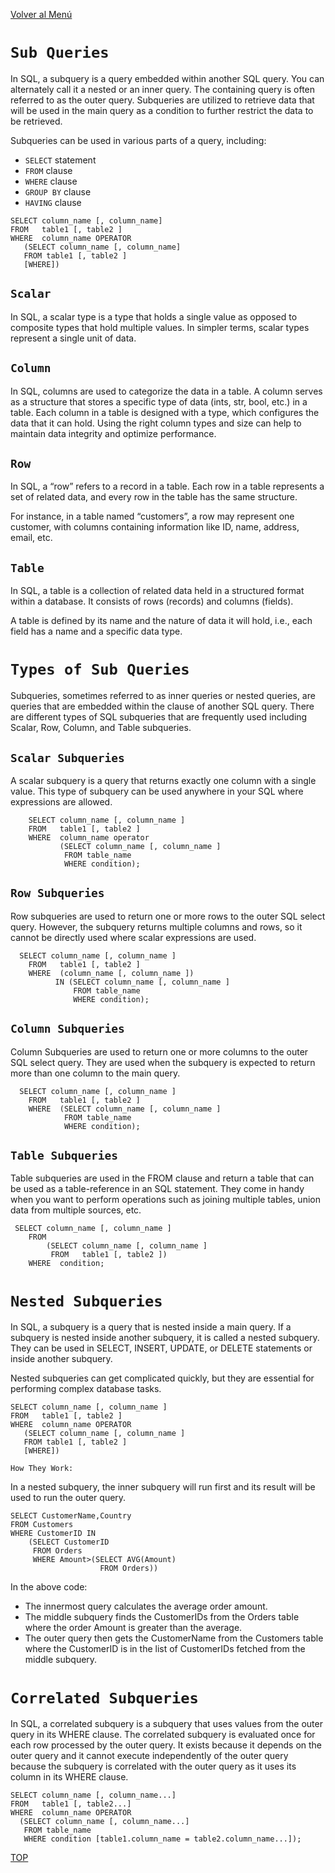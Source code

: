[Volver al Menú](../root.md)

# `Sub Queries`

In SQL, a subquery is a query embedded within another SQL query. You can alternately call it a nested or an inner query. The containing query is often referred to as the outer query. Subqueries are utilized to retrieve data that will be used in the main query as a condition to further restrict the data to be retrieved.

Subqueries can be used in various parts of a query, including:

- `SELECT` statement
- `FROM` clause
- `WHERE` clause
- `GROUP BY` clause
- `HAVING` clause

```
SELECT column_name [, column_name]
FROM   table1 [, table2 ]
WHERE  column_name OPERATOR
   (SELECT column_name [, column_name]
   FROM table1 [, table2 ]
   [WHERE])
```

## `Scalar`

In SQL, a scalar type is a type that holds a single value as opposed to composite types that hold multiple values. In simpler terms, scalar types represent a single unit of data.

## `Column`

In SQL, columns are used to categorize the data in a table. A column serves as a structure that stores a specific type of data (ints, str, bool, etc.) in a table. Each column in a table is designed with a type, which configures the data that it can hold. Using the right column types and size can help to maintain data integrity and optimize performance.

## `Row`

In SQL, a “row” refers to a record in a table. Each row in a table represents a set of related data, and every row in the table has the same structure.

For instance, in a table named “customers”, a row may represent one customer, with columns containing information like ID, name, address, email, etc.

## `Table`

In SQL, a table is a collection of related data held in a structured format within a database. It consists of rows (records) and columns (fields).

A table is defined by its name and the nature of data it will hold, i.e., each field has a name and a specific data type.

# `Types of Sub Queries`

Subqueries, sometimes referred to as inner queries or nested queries, are queries that are embedded within the clause of another SQL query. There are different types of SQL subqueries that are frequently used including Scalar, Row, Column, and Table subqueries.

## `Scalar Subqueries`

A scalar subquery is a query that returns exactly one column with a single value. This type of subquery can be used anywhere in your SQL where expressions are allowed.

```
    SELECT column_name [, column_name ]
    FROM   table1 [, table2 ]
    WHERE  column_name operator
           (SELECT column_name [, column_name ]
            FROM table_name 
            WHERE condition);
```

## `Row Subqueries`

Row subqueries are used to return one or more rows to the outer SQL select query. However, the subquery returns multiple columns and rows, so it cannot be directly used where scalar expressions are used.

```
  SELECT column_name [, column_name ]
    FROM   table1 [, table2 ]
    WHERE  (column_name [, column_name ])
          IN (SELECT column_name [, column_name ]
              FROM table_name 
              WHERE condition);
```

## `Column Subqueries`

Column Subqueries are used to return one or more columns to the outer SQL select query. They are used when the subquery is expected to return more than one column to the main query.

```
  SELECT column_name [, column_name ]
    FROM   table1 [, table2 ]
    WHERE  (SELECT column_name [, column_name ]
            FROM table_name 
            WHERE condition);
```

## `Table Subqueries`

Table subqueries are used in the FROM clause and return a table that can be used as a table-reference in an SQL statement. They come in handy when you want to perform operations such as joining multiple tables, union data from multiple sources, etc.

```
 SELECT column_name [, column_name ]
    FROM
        (SELECT column_name [, column_name ]
         FROM   table1 [, table2 ])
    WHERE  condition;
```

# `Nested Subqueries`

In SQL, a subquery is a query that is nested inside a main query. If a subquery is nested inside another subquery, it is called a nested subquery. They can be used in SELECT, INSERT, UPDATE, or DELETE statements or inside another subquery.

Nested subqueries can get complicated quickly, but they are essential for performing complex database tasks.

```
SELECT column_name [, column_name ]
FROM   table1 [, table2 ]
WHERE  column_name OPERATOR
   (SELECT column_name [, column_name ]
   FROM table1 [, table2 ]
   [WHERE])
```

`How They Work:`

In a nested subquery, the inner subquery will run first and its result will be used to run the outer query.

```
SELECT CustomerName,Country
FROM Customers
WHERE CustomerID IN
    (SELECT CustomerID 
     FROM Orders
     WHERE Amount>(SELECT AVG(Amount) 
                    FROM Orders))
```

In the above code:

- The innermost query calculates the average order amount.
- The middle subquery finds the CustomerIDs from the Orders table where the order Amount is greater than the average.
- The outer query then gets the CustomerName from the Customers table where the CustomerID is in the list of CustomerIDs fetched from the middle subquery.

# `Correlated Subqueries`

In SQL, a correlated subquery is a subquery that uses values from the outer query in its WHERE clause. The correlated subquery is evaluated once for each row processed by the outer query. It exists because it depends on the outer query and it cannot execute independently of the outer query because the subquery is correlated with the outer query as it uses its column in its WHERE clause.

```
SELECT column_name [, column_name...]
FROM   table1 [, table2...]
WHERE  column_name OPERATOR
  (SELECT column_name [, column_name...]
   FROM table_name
   WHERE condition [table1.column_name = table2.column_name...]);
```

[TOP](#sub-queries)